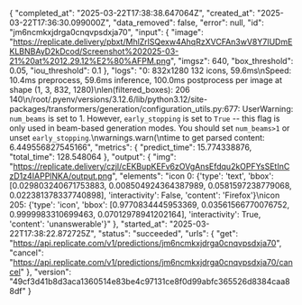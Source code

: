 {
  "completed_at": "2025-03-22T17:38:38.647064Z",
  "created_at": "2025-03-22T17:36:30.099000Z",
  "data_removed": false,
  "error": null,
  "id": "jm6ncmkxjdrga0cnqvpsdxja70",
  "input": {
    "image": "https://replicate.delivery/pbxt/MhlZrlSQexw4AhqRzXVCFAn3wV8Y7IUDmEKLBNBAyD2kDcod/Screenshot%202025-03-21%20at%2012.29.12%E2%80%AFPM.png",
    "imgsz": 640,
    "box_threshold": 0.05,
    "iou_threshold": 0.1
  },
  "logs": "0: 832x1280 132 icons, 59.6ms\nSpeed: 10.4ms preprocess, 59.6ms inference, 100.0ms postprocess per image at shape (1, 3, 832, 1280)\nlen(filtered_boxes): 206 140\n/root/.pyenv/versions/3.12.6/lib/python3.12/site-packages/transformers/generation/configuration_utils.py:677: UserWarning: `num_beams` is set to 1. However, `early_stopping` is set to `True` -- this flag is only used in beam-based generation modes. You should set `num_beams>1` or unset `early_stopping`.\nwarnings.warn(\ntime to get parsed content: 6.449556827545166",
  "metrics": {
    "predict_time": 15.774338876,
    "total_time": 128.548064
  },
  "output": {
    "img": "https://replicate.delivery/czjl/cEKBupKEFv6zOVgAnsEfdqu2kOPFYsSEtInCzD1z4IAPPlNKA/output.png",
    "elements": "icon 0: {'type': 'text', 'bbox': [0.029803240671753883, 0.008504924364387989, 0.0581597238779068, 0.022381378337740898], 'interactivity': False, 'content': 'Firefox'}\nicon 205: {'type': 'icon', 'bbox': [0.9770834445953369, 0.03561566770076752, 0.9999983310699463, 0.07012978941202164], 'interactivity': True, 'content': 'unanswerable'}"
  },
  "started_at": "2025-03-22T17:38:22.872725Z",
  "status": "succeeded",
  "urls": {
    "get": "https://api.replicate.com/v1/predictions/jm6ncmkxjdrga0cnqvpsdxja70",
    "cancel": "https://api.replicate.com/v1/predictions/jm6ncmkxjdrga0cnqvpsdxja70/cancel"
  },
  "version": "49cf3d41b8d3aca1360514e83be4c97131ce8f0d99abfc365526d8384caa88df"
}